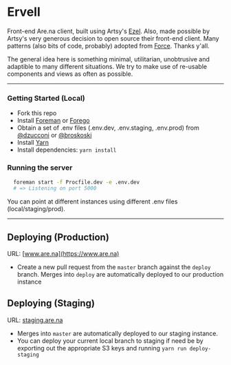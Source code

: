 # Ervell

Front-end Are.na client, built using Artsy's [Ezel](https://github.com/artsy/ezel). Also, made possible by Artsy's very generous decision to open source their front-end client. Many patterns (also bits of code, probably) adopted from [Force](https://github.com/artsy/force-public). Thanks y'all.

The general idea here is something minimal, utilitarian, unobtrusive and adaptible to many different situations. We try to make use of re-usable components and views as often as possible.

* * *

### Getting Started (Local)

* Fork this repo
* Install [Foreman](https://github.com/ddollar/foreman) or [Forego](https://github.com/ddollar/forego)
* Obtain a set of .env files (.env.dev, .env.staging, .env.prod) from [@dzucconi](https://github.com/dzucconi) or [@broskoski](https://github.com/broskoski)
* Install [Yarn](http://brewformulas.org/Yarn)
* Install dependencies: `yarn install`

### Running the server

```bash
  foreman start -f Procfile.dev -e .env.dev
  # => Listening on port 5000
```

You can point at different instances using different .env files (local/staging/prod).

-----

## Deploying (Production)

URL: [www.are.na](https://www.are.na)

* Create a new pull request from the `master` branch against the `deploy` branch. Merges into `deploy` are automatically deployed to our production instance

## Deploying (Staging)

URL: [staging.are.na](https://staging.are.na)

* Merges into `master` are automatically deployed to our staging instance.
* You can deploy your current local branch to staging if need be by exporting out the appropriate S3 keys and running `yarn run deploy-staging`

